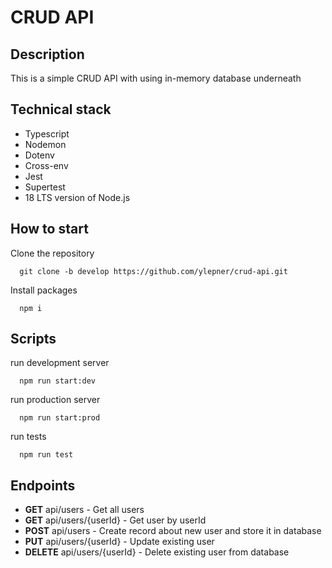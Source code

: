 # CRUD API

## Description

This is a simple CRUD API with using in-memory database underneath

## Technical stack

- Typescript
- Nodemon
- Dotenv
- Cross-env
- Jest
- Supertest
- 18 LTS version of Node.js

## How to start

Clone the repository

      git clone -b develop https://github.com/ylepner/crud-api.git

Install packages

      npm i

## Scripts

run development server

      npm run start:dev

run production server

      npm run start:prod

run tests

      npm run test

## Endpoints

- **GET** api/users - Get all users
- **GET** api/users/{userId} - Get user by userId
- **POST** api/users - Create record about new user and store it in database
- **PUT** api/users/{userId} - Update existing user
- **DELETE** api/users/{userId} - Delete existing user from database
